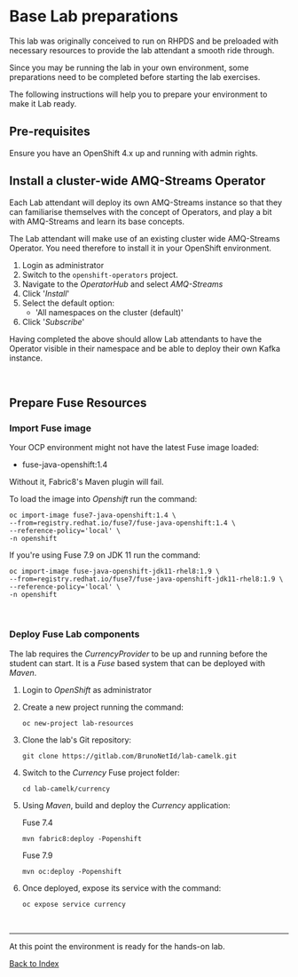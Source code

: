 # Base Lab preparations

This lab was originally conceived to run on RHPDS and be preloaded with necessary resources to provide the lab attendant a smooth ride through.

Since you may be running the lab in your own environment, some preparations need to be completed before starting the lab exercises.

The following instructions will help you to prepare your environment to make it Lab ready.


## Pre-requisites

Ensure you have an OpenShift 4.x up and running with admin rights.


## Install a cluster-wide AMQ-Streams Operator

Each Lab attendant will deploy its own AMQ-Streams instance so that they can familiarise themselves with the concept of Operators, and play a bit with AMQ-Streams and learn its base concepts.

The Lab attendant will make use of an existing cluster wide AMQ-Streams Operator. You need therefore to install it in your OpenShift environment.

1. Login as administrator
1. Switch to the `openshift-operators` project.
1. Navigate to the *OperatorHub* and select *AMQ-Streams*
1. Click '*Install*'
1. Select the default option: 
   - 'All namespaces on the cluster (default)'
1. Click '*Subscribe*'

Having completed the above should allow Lab attendants to have the Operator visible in their namespace and be able to deploy their own Kafka instance.

</br>

## Prepare Fuse Resources


### Import Fuse image 
Your OCP environment might not have the latest Fuse image loaded:

 - fuse-java-openshift:1.4

Without it, Fabric8's Maven plugin will fail.

To load the image into *Openshift* run the command:

    oc import-image fuse7-java-openshift:1.4 \
    --from=registry.redhat.io/fuse7/fuse-java-openshift:1.4 \
    --reference-policy='local' \
    -n openshift

If you're using Fuse 7.9 on JDK 11 run the command:

    oc import-image fuse-java-openshift-jdk11-rhel8:1.9 \
    --from=registry.redhat.io/fuse7/fuse-java-openshift-jdk11-rhel8:1.9 \
    --reference-policy='local' \
    -n openshift

</br>

### Deploy Fuse Lab components

The lab requires the *CurrencyProvider*  to be up and running before the student can start. It is a *Fuse* based system that can be deployed with *Maven*.

1. Login to *OpenShift* as administrator
1. Create a new project running the command:

       oc new-project lab-resources

1. Clone the lab's Git repository:

       git clone https://gitlab.com/BrunoNetId/lab-camelk.git

1. Switch to the *Currency* Fuse project folder:

       cd lab-camelk/currency

1. Using *Maven*, build and deploy the *Currency* application:

   Fuse 7.4

       mvn fabric8:deploy -Popenshift 

   Fuse 7.9

       mvn oc:deploy -Popenshift

1. Once deployed, expose its service with the command:

       oc expose service currency

</br>

---

At this point the environment is ready for the hands-on lab.

[Back to Index](./intro.md#lab-index)